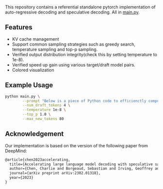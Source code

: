 This repository contains a referential standalone pytorch implementation of auto-regressive decoding and speculative decoding. All in [main.py](./main.py).
## Features
+ KV cache management
+ Support common sampling strategies such as greedy search, temperature sampling and top-p sampling.
+ Verified output distribution integrity(check this by setting temperature to 1e-8).
+ Verified speed up gain using various target/draft model pairs.
+ Colored visualization

## Example Usage
```bash
python main.py \
        --prompt "Below is a piece of Python code to efficienctly compute the n-th Fibonacci number using cache(a lookup table):" \
        --num_draft_tokens 4 \
        --temperature 1e-8 \
        --top_p 1.0 \
        --max_new_tokens 80
```

## Acknowledgement
Our implementation is based on the version of the following paper from DeepMind:
```latex
@article{chen2023accelerating,
  title={Accelerating large language model decoding with speculative sampling},
  author={Chen, Charlie and Borgeaud, Sebastian and Irving, Geoffrey and Lespiau, Jean-Baptiste and Sifre, Laurent and Jumper, John},
  journal={arXiv preprint arXiv:2302.01318},
  year={2023}
}
```
